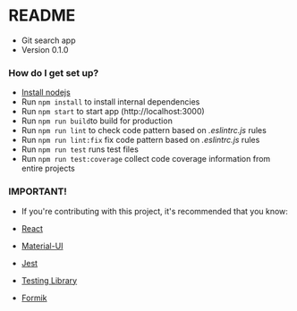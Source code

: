 
# README
* Git search app
* Version 0.1.0
### How do I get set up?
*  [Install nodejs](https://nodejs.org/en/download/)
* Run `npm install` to install internal dependencies
* Run `npm start` to start app (http://localhost:3000)
* Run `npm run build`to build for production
* Run `npm run lint` to check code pattern based on *.eslintrc.js* rules
* Run `npm run lint:fix` fix code pattern based on *.eslintrc.js* rules
* Run `npm run test` runs test files
* Run `npm run test:coverage` collect code coverage information from entire projects


### IMPORTANT!
* If you're contributing with this project, it's recommended that you know:

* [React](https://reactjs.org/)
* [Material-UI](https://material-ui.com/)
* [Jest](https://jestjs.io/)
* [Testing Library](https://testing-library.com/)
* [Formik](https://jaredpalmer.com/formik/)